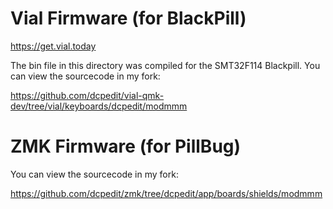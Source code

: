 # Vial Firmware (for BlackPill)

https://get.vial.today

The bin file in this directory was compiled for the SMT32F114 Blackpill.  You can view the sourcecode in my fork:

https://github.com/dcpedit/vial-qmk-dev/tree/vial/keyboards/dcpedit/modmmm

# ZMK Firmware (for PillBug)

You can view the sourcecode in my fork:

https://github.com/dcpedit/zmk/tree/dcpedit/app/boards/shields/modmmm
